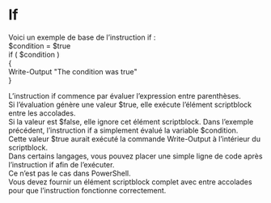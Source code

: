 # If

Voici un exemple de base de l’instruction if :  
$condition = $true  
  if ( $condition )   
  {   
      Write-Output "The condition was true"   
  } 
 
L’instruction if commence par évaluer l’expression entre parenthèses.  
Si l’évaluation génère une valeur $true, elle exécute l’élément scriptblock entre les accolades.  
Si la valeur est $false, elle ignore cet élément scriptblock. 
Dans l’exemple précédent, l’instruction if a simplement évalué la variable $condition.  
Cette valeur $true aurait exécuté la commande Write-Output à l’intérieur du scriptblock.  
Dans certains langages, vous pouvez placer une simple ligne de code après l’instruction if afin de l’exécuter.  
Ce n’est pas le cas dans PowerShell.  
Vous devez fournir un élément scriptblock complet avec entre accolades pour que l’instruction fonctionne correctement.
 
